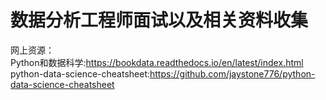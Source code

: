 # 数据分析工程师面试以及相关资料收集


网上资源：  
Python和数据科学:https://bookdata.readthedocs.io/en/latest/index.html  
python-data-science-cheatsheet:https://github.com/jaystone776/python-data-science-cheatsheet
